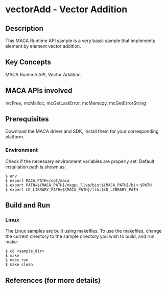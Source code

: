 # vectorAdd - Vector Addition

## Description

This MACA Runtime API sample is a very basic sample that implements element by element vector addition.

## Key Concepts

MACA Runtime API, Vector Addition

## MACA APIs involved

mcFree, mcMalloc, mcGetLastError, mcMemcpy, mcGetErrorString

## Prerequisites

Download the MACA driver and SDK, install them for your corresponding platform.

### Environment

Check if the necessary environment variables are properly set. Default installation path is shown as:
```
$ env
$ export MACA_PATH=/opt/maca
$ export PATH=${MACA_PATH}/mxgpu_llvm/bin:${MACA_PATH}/bin:$PATH
$ export LD_LIBRARY_PATH=${MACA_PATH}/lib:$LD_LIBRARY_PATH
```
## Build and Run

### Linux
The Linux samples are built using makefiles. To use the makefiles, change the current directory to the sample directory you wish to build, and run make:
```
$ cd <sample_dir>
$ make
$ make run
$ make clean
```

## References (for more details)


